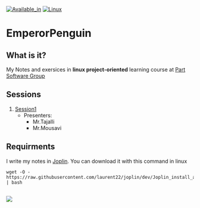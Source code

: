 [![Available_in](https://img.shields.io/badge/-Available%20in-555)]()
[![Linux](https://img.shields.io/badge/-LINUX-blue)](https://www.debian.org/)

# EmperorPenguin
## What is it?
My Notes and exersices in **linux project-oriented** learning course at [Part Software Group](https://www.partsoftware.com/)
## Sessions
1. [Session1](https://github.com/SalehGovahi/EmperorPenguin/tree/main/Session%201)
    - Presenters:
         + Mr.Tajalli
         + Mr.Mousavi

## Requirments
I write my notes in [Joplin](https://joplinapp.org/). You can download it with this command in linux

    
    wget -O - https://raw.githubusercontent.com/laurent22/joplin/dev/Joplin_install_and_update.sh | bash


## 
![](https://partsoftware.com:5000/images/cf302d4f-6029-4605-adcc-71835e6a0ddf.jpg)
